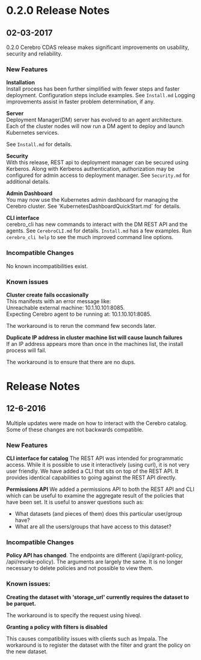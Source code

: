 # 0.2.0 Release Notes

## 02-03-2017
0.2.0 Cerebro CDAS release makes significant improvements on usability, security and reliability.

### New Features
**Installation**  
Install process has been further simplified with fewer steps and faster deployment.
Configuration steps include examples. See `Install.md`
Logging improvements assist in faster problem determination, if any.

**Server**  
Deployment Manager(DM) server has evolved to an agent architecture. Each of the cluster
nodes will now run a DM agent to deploy and launch Kubernetes services.

See `Install.md` for details.

**Security**  
With this release, REST api to deployment manager can be secured using Kerberos.
Along with Kerberos authentication, authorization may be configured for admin access to deployment manager.
See `Security.md` for additional details.

**Admin Dashboard**  
You may now use the Kubernetes admin dashboard for managing the Cerebro cluster.
See 'KubernetesDashboardQuickStart.md` for details.

**CLI interface**  
cerebro_cli has new commands to interact with the DM REST API and the agents.
See `CerebroCLI.md` for details. `Install.md` has a few examples.
Run `cerebro_cli help` to see the much improved command line options.

### Incompatible Changes
No known incompatibilities exist.

### Known issues
**Cluster create fails occasionally**  
This manifests with an error message like:  
Unreachable external machine: 10.1.10.101:8085.  
Expecting Cerebro agent to be running at: 10.1.10.101:8085.

The workaround is to rerun the command few seconds later.

**Duplicate IP address in cluster machine list will cause launch failures**  
If an IP address appears more than once in the machines list, the install process
will fail.

The workaround is to ensure that there are no dups.


# Release Notes

## 12-6-2016
Multiple updates were made on how to interact with the Cerebro catalog. Some of these
changes are not backwards compatible.

### New Features
**CLI interface for catalog**
The REST API was intended for programmatic access. While it is possible to use it
interactively (using curl), it is not very user friendly. We have added a CLI that
sits on top of the REST API. It provides identical capabilities to going against the
REST API directly.

**Permissions API**
We added a permissions API to both the REST API and CLI which can be useful to examine
the aggregate result of the policies that have been set. It is useful to answer
questions such as:
  - What datasets (and pieces of them) does this particular user/group have?
  - What are all the users/groups that have access to this dataset?

### Incompatible Changes
**Policy API has changed**.
The endpoints are different (/api/grant-policy, /api/revoke-policy). The arguments are
largely the same. It is no longer necessary to delete policies and not possible to view
them.

### Known issues:
**Creating the dataset with 'storage_url' currently requires the dataset to be parquet.**

The workaround is to specify the request using hiveql.

**Granting a policy with filters is disabled**

This causes compatibility issues with clients such as Impala. The workaround is to register
the dataset with the filter and grant the policy on the new dataset.

